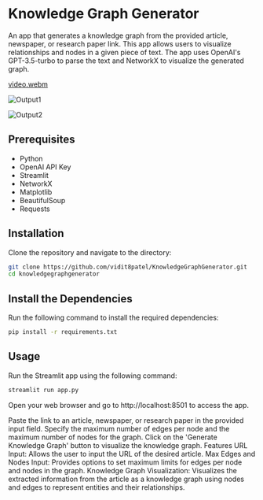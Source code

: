 # Knowledge Graph Generator

An app that generates a knowledge graph from the provided article, newspaper, or research paper link. This app allows users to visualize relationships and nodes in a given piece of text. The app uses OpenAI's GPT-3.5-turbo to parse the text and NetworkX to visualize the generated graph.

[video.webm](https://github.com/vidit8patel/KnowledgeGraphGenerator/assets/105821053/c2a22291-6d22-454b-bd6b-e5ee9909e429)

![Output1](https://github.com/vidit8patel/KnowledgeGraphGenerator/assets/105821053/68b79242-18c3-46fc-9b11-232b0f2edc89)

![Output2](https://github.com/vidit8patel/KnowledgeGraphGenerator/assets/105821053/07615117-0eda-4bda-935d-13f682310122)


## Prerequisites

- Python
- OpenAI API Key
- Streamlit
- NetworkX
- Matplotlib
- BeautifulSoup
- Requests

## Installation

Clone the repository and navigate to the directory:

```sh
git clone https://github.com/vidit8patel/KnowledgeGraphGenerator.git
cd knowledgegraphgenerator
```


## Install the Dependencies
Run the following command to install the required dependencies:

```sh
pip install -r requirements.txt
```

## Usage
Run the Streamlit app using the following command:

```sh
streamlit run app.py
```

Open your web browser and go to http://localhost:8501 to access the app.

Paste the link to an article, newspaper, or research paper in the provided input field.
Specify the maximum number of edges per node and the maximum number of nodes for the graph.
Click on the 'Generate Knowledge Graph' button to visualize the knowledge graph.
Features
URL Input: Allows the user to input the URL of the desired article.
Max Edges and Nodes Input: Provides options to set maximum limits for edges per node and nodes in the graph.
Knowledge Graph Visualization: Visualizes the extracted information from the article as a knowledge graph using nodes and edges to represent entities and their relationships.
